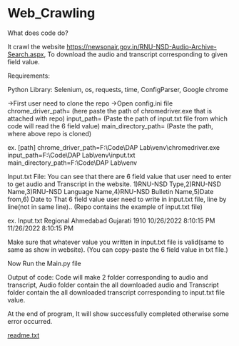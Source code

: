 # Web_Crawling

What does code do?

It crawl the website https://newsonair.gov.in/RNU-NSD-Audio-Archive-Search.aspx, To download the audio and transcript corresponding to given field value.

Requirements:

Python Library:
Selenium,
os,
requests,
time,
ConfigParser,
Google chrome

->First user need to clone the repo
->Open config.ini file
chrome_driver_path= (here paste the path of chromedriver.exe that is attached with repo) 
input_path= (Paste the path of input.txt file from which code will read the 6 field value)
main_directory_path= (Paste the path, where above repo is cloned)

ex.
[path]
chrome_driver_path=F:\Code\DAP Lab\venv\chromedriver.exe
input_path=F:\Code\DAP Lab\venv\input.txt
main_directory_path=F:\Code\DAP Lab\venv

Input.txt File:
You can see that there are 6 field value that user need to enter to get audio and Transcript in the website.
1)RNU-NSD Type,2)RNU-NSD Name,3)RNU-NSD Language Name,4)RNU-NSD  Bulletin Name,5)Date from,6) Date to 
That 6 field value user need to write in input.txt file, line by line(not in same line).. (Repo contains the example of input.txt file)

ex. Input.txt
Regional
Ahmedabad
Gujarati
1910
10/26/2022 8:10:15 PM
11/26/2022 8:10:15 PM

Make sure that whatever value you written in input.txt file is valid(same to same as show in website).
(You can copy-paste the 6 field value in txt file.)

Now Run the Main.py file

Output of code:
	Code will make 2 folder corresponding to audio and transcript,
	Audio folder contain the all downloaded audio and
	Transcript folder contain the all downloaded transcript corresponding to input.txt file value.

At the end of program, It will show successfully completed otherwise some error occurred.  



[readme.txt](https://github.com/RajGothi/Web_Crawling/files/10116149/readme.txt)
